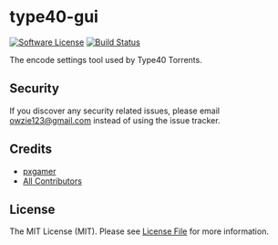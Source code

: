 # type40-gui

[![Software License][ico-license]](LICENSE.md)
[![Build Status][ico-travis]][link-travis]

The encode settings tool used by Type40 Torrents.

## Security

If you discover any security related issues, please email owzie123@gmail.com instead of using the issue tracker.

## Credits

- [pxgamer][link-author]
- [All Contributors][link-contributors]

## License

The MIT License (MIT). Please see [License File](LICENSE.md) for more information.

[ico-license]: https://img.shields.io/badge/license-MIT-brightgreen.svg?style=flat-square
[ico-travis]: https://img.shields.io/travis/pxgamer/type40-gui/master.svg?style=flat-square

[link-travis]: https://travis-ci.org/pxgamer/:package_name
[link-author]: https://github.com/pxgamer
[link-contributors]: ../../contributors

